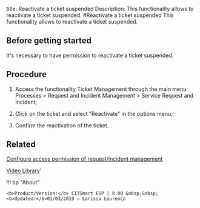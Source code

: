 title: Reactivate a ticket suspended
Description: This functionality allows to reactivate a ticket suspended. 
#Reactivate a ticket suspended
This functionality allows to reactivate a ticket suspended.

Before getting started
--------------------------

It's necessary to have permission to reactivate a ticket suspended.

Procedure
-------------

1.  Access the functionality Ticket Management through the main menu Processes
    \> Request and Incident Management \> Service Request and Incident;

2.  Click on the ticket and select "Reactivate" in the options menu;

3.  Confirm the reactivation of the ticket.

Related
-----------

[Configure access permission of request/incident management](/en-us/citsmart-esp-8/processes/tickets/configuration/configure-access-permission-ticket.html)

<i class='fa fa-youtube-play  fa-2x' style='color:#97ce17;vertical-align: middle;'> </i> [Video Library](https://www.youtube.com/playlist?list=PLB5qK2uzf2RNrJnhiXj3dbmgsm9-quhfz)'

!!! tip "About"

    <b>Product/Version:</b> CITSmart ESP | 8.00 &nbsp;&nbsp;
    <b>Updated:</b>01/03/2019 – Larissa Lourenço

